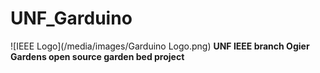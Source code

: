 # UNF_Garduino
![IEEE Logo](/media/images/Garduino Logo.png)
**UNF IEEE branch Ogier Gardens open source garden bed project**
